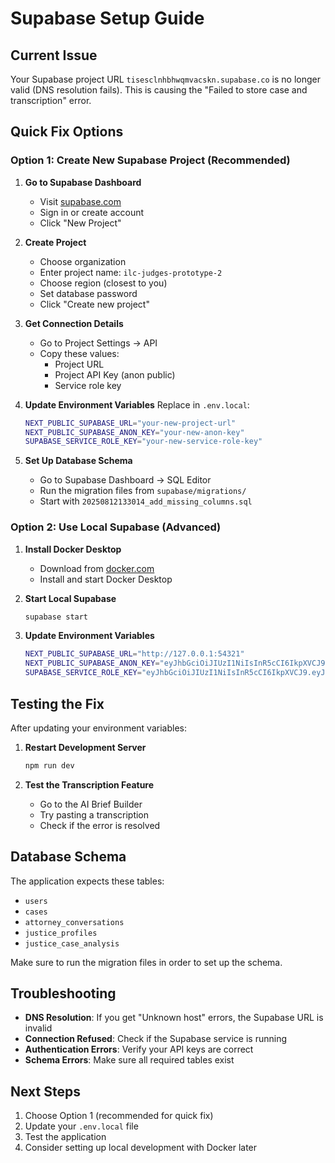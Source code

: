 # Supabase Setup Guide

## Current Issue
Your Supabase project URL `tisesclnhbhwqmvacskn.supabase.co` is no longer valid (DNS resolution fails). This is causing the "Failed to store case and transcription" error.

## Quick Fix Options

### Option 1: Create New Supabase Project (Recommended)

1. **Go to Supabase Dashboard**
   - Visit [supabase.com](https://supabase.com)
   - Sign in or create account
   - Click "New Project"

2. **Create Project**
   - Choose organization
   - Enter project name: `ilc-judges-prototype-2`
   - Choose region (closest to you)
   - Set database password
   - Click "Create new project"

3. **Get Connection Details**
   - Go to Project Settings → API
   - Copy these values:
     - Project URL
     - Project API Key (anon public)
     - Service role key

4. **Update Environment Variables**
   Replace in `.env.local`:
   ```bash
   NEXT_PUBLIC_SUPABASE_URL="your-new-project-url"
   NEXT_PUBLIC_SUPABASE_ANON_KEY="your-new-anon-key"
   SUPABASE_SERVICE_ROLE_KEY="your-new-service-role-key"
   ```

5. **Set Up Database Schema**
   - Go to Supabase Dashboard → SQL Editor
   - Run the migration files from `supabase/migrations/`
   - Start with `20250812133014_add_missing_columns.sql`

### Option 2: Use Local Supabase (Advanced)

1. **Install Docker Desktop**
   - Download from [docker.com](https://www.docker.com/products/docker-desktop)
   - Install and start Docker Desktop

2. **Start Local Supabase**
   ```bash
   supabase start
   ```

3. **Update Environment Variables**
   ```bash
   NEXT_PUBLIC_SUPABASE_URL="http://127.0.0.1:54321"
   NEXT_PUBLIC_SUPABASE_ANON_KEY="eyJhbGciOiJIUzI1NiIsInR5cCI6IkpXVCJ9.eyJpc3MiOiJzdXBhYmFzZS1kZW1vIiwicm9sZSI6ImFub24iLCJleHAiOjE5ODM4MTI5OTZ9.CRXP1A7WOeoJeXxjNni43kdQwgnWNReilDMblYTn_I0"
   SUPABASE_SERVICE_ROLE_KEY="eyJhbGciOiJIUzI1NiIsInR5cCI6IkpXVCJ9.eyJpc3MiOiJzdXBhYmFzZS1kZW1vIiwicm9sZSI6InNlcnZpY2Vfcm9sZSIsImV4cCI6MTk4MzgxMjk5Nn0.EGIM96RAZx35lJzdJsyH-qQwv8Hdp7fsn3W0YpN81IU"
   ```

## Testing the Fix

After updating your environment variables:

1. **Restart Development Server**
   ```bash
   npm run dev
   ```

2. **Test the Transcription Feature**
   - Go to the AI Brief Builder
   - Try pasting a transcription
   - Check if the error is resolved

## Database Schema

The application expects these tables:
- `users`
- `cases`
- `attorney_conversations`
- `justice_profiles`
- `justice_case_analysis`

Make sure to run the migration files in order to set up the schema.

## Troubleshooting

- **DNS Resolution**: If you get "Unknown host" errors, the Supabase URL is invalid
- **Connection Refused**: Check if the Supabase service is running
- **Authentication Errors**: Verify your API keys are correct
- **Schema Errors**: Make sure all required tables exist

## Next Steps

1. Choose Option 1 (recommended for quick fix)
2. Update your `.env.local` file
3. Test the application
4. Consider setting up local development with Docker later

